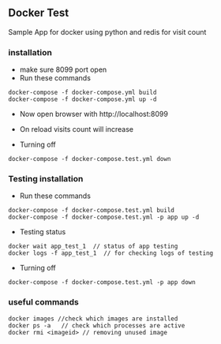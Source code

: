 Docker Test
---

Sample App for docker using python and redis for visit count


### installation
- make sure 8099 port open
- Run these commands
```
docker-compose -f docker-compose.yml build
docker-compose -f docker-compose.yml up -d
```

- Now open browser with http://localhost:8099
- On reload visits count will increase

- Turning off
```
docker-compose -f docker-compose.test.yml down
```


### Testing installation
- Run these commands
```
docker-compose -f docker-compose.test.yml build
docker-compose -f docker-compose.test.yml -p app up -d
```

- Testing status

```
docker wait app_test_1  // status of app testing
docker logs -f app_test_1  // for checking logs of testing
```

- Turning off
```
docker-compose -f docker-compose.test.yml -p app down
```


### useful commands

```
docker images //check which images are installed
docker ps -a   // check which processes are active
docker rmi <imageid> // removing unused image

```
